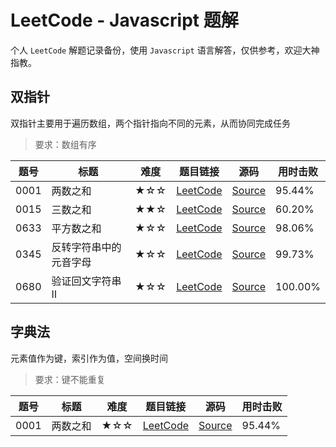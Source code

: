 # LeetCode - Javascript 题解

个人 `LeetCode` 解题记录备份，使用 `Javascript` 语言解答，仅供参考，欢迎大神指教。

## 双指针

双指针主要用于遍历数组，两个指针指向不同的元素，从而协同完成任务

> 要求：数组有序

| 题号 | 标题 | 难度 | 题目链接 | 源码 | 用时击败 |
| -- | -- | -- | -- | -- | -- |
| 0001 | 两数之和 | ★☆☆ | [LeetCode][s0001] | [Source](./solutions/s0001_two-sum.js) | 95.44% |
| 0015 | 三数之和 | ★★☆ | [LeetCode][s0015] | [Source](./solutions/s0015_3sum.js) | 60.20% |
| 0633 | 平方数之和 | ★☆☆ | [LeetCode][s0633] | [Source](./solutions/s0633_sum-of-square-numbers.js) | 98.06% |
| 0345 | 反转字符串中的元音字母 | ★☆☆ | [LeetCode][s0345] | [Source](./solutions/s0345_reverse-vowels-of-a-string.js) | 99.73% |
| 0680 | 验证回文字符串 Ⅱ | ★☆☆ | [LeetCode][s0680] | [Source](./solutions/s0680_valid-palindrome-ii.js) | 100.00% |

## 字典法

元素值作为键，索引作为值，空间换时间

> 要求：键不能重复

| 题号 | 标题 | 难度 | 题目链接 | 源码 | 用时击败 |
| -- | -- | -- | -- | -- | -- |
| 0001 | 两数之和 | ★☆☆ | [LeetCode][s0001] | [Source](./solutions/s0001_two-sum.js) | 95.44% |


[s0001]: https://leetcode-cn.com/problems/two-sum/
[s0015]: https://leetcode-cn.com/problems/3sum/
[s0633]: https://leetcode-cn.com/problems/sum-of-square-numbers/
[s0345]: https://leetcode-cn.com/problems/reverse-vowels-of-a-string/
[s0680]: https://leetcode-cn.com/problems/valid-palindrome-ii/